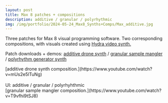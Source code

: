 ```yaml
---
layout: post
title: Max 8 patches + compositions
description: additive / granular / polyrhythmic
img: /img/portfolio/2024-05-24_Max8_Synths+Comps/Max_additive.jpg
---
```


Three patches for Max 8 visual programming software. Two corresponding compositions, with visuals created using [Hydra video synth.](https://hydra.ojack.xyz/?sketch_id=mahalia_0)

Patch downloads + demos: 
[additive drone synth](https://ko-fi.com/s/f788259e6c)
/ [granular sample mangler](https://ko-fi.com/s/f21742929d)
/ [polyrhythm generator synth](https://ko-fi.com/s/a0fb8343c2)

<div class="img_row">
	<img class="col three" src="{{ site.baseurl }}/img/portfolio/2024-05-24_Max8_Synths+Comps/Max_drone_comp.jpg" alt="" title="Max_drone_comp"/>
	</div>
<div class="col three caption">
[additive drone synth composition.](https://www.youtube.com/watch?v=mUs2e5lTuNg)</div>
	</div>
<div class="img_row">
<img class="col one" src="{{ site.baseurl }}/img/portfolio/2024-05-24_Max8_Synths+Comps/Max_additive.jpg" alt="" title="additive_drone_synth"/>
<img class="col one" src="{{ site.baseurl }}/img/portfolio/2024-05-24_Max8_Synths+Comps/Max_granular.jpg" alt="" title="granular_sample_mangler"/>
<img class="col one" src="{{ site.baseurl }}/img/portfolio/2024-05-24_Max8_Synths+Comps/Max_poly_gen.jpg" alt="" title="polyrhythmic_synth_patch"/>
	</div>
<div class="col three caption">
UI: additive / granular / polyrhyhthmic
	</div>
<div class="img_row">
<img class="col three" src="{{ site.baseurl }}/img/portfolio/2024-05-24_Max8_Synths+Comps/Max_drone_comp.jpg" alt="" title="Max_drone_comp"/>
	</div>
<div class="col three caption">	
[granular sample mangler composition.](https://www.youtube.com/watch?v=T9vfhi9tSJ8)
